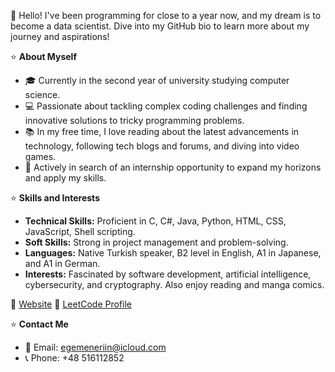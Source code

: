 👋 Hello! I've been programming for close to a year now, and my dream is to become a data scientist. Dive into my GitHub bio to learn more about my journey and aspirations!

⭐️ **About Myself**

- 🎓 Currently in the second year of university studying computer science.
- 💻 Passionate about tackling complex coding challenges and finding innovative solutions to tricky programming problems.
- 📚 In my free time, I love reading about the latest advancements in technology, following tech blogs and forums, and diving into video games.
- 🚀 Actively in search of an internship opportunity to expand my horizons and apply my skills.

⭐️ **Skills and Interests**

- **Technical Skills:** Proficient in C, C#, Java, Python, HTML, CSS, JavaScript, Shell scripting.
- **Soft Skills:** Strong in project management and problem-solving.
- **Languages:** Native Turkish speaker, B2 level in English, A1 in Japanese, and A1 in German.
- **Interests:** Fascinated by software development, artificial intelligence, cybersecurity, and cryptography. Also enjoy reading and manga comics.

🔗 [Website](https:/egemenerin.com)
🔗 [LeetCode Profile](https://leetcode.com/EgemenEriin/)

⭐️ **Contact Me**

- 📧 Email: egemeneriin@icloud.com
- 📞 Phone: +48 516112852
